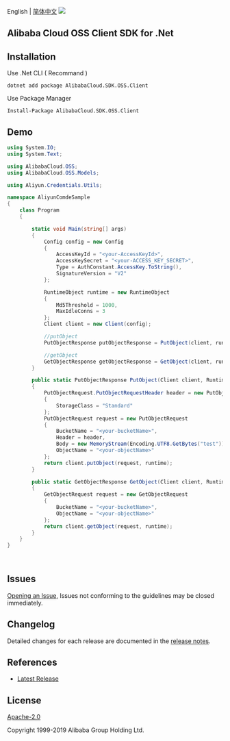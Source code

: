 English | [简体中文](README-CN.md)
![](https://aliyunsdk-pages.alicdn.com/icons/AlibabaCloud.svg)

## Alibaba Cloud OSS Client SDK for .Net

## Installation

Use .Net CLI ( Recommand )

    dotnet add package AlibabaCloud.SDK.OSS.Client

Use Package Manager

    Install-Package AlibabaCloud.SDK.OSS.Client

## Demo
```csharp
using System.IO;
using System.Text;

using AlibabaCloud.OSS;
using AlibabaCloud.OSS.Models;

using Aliyun.Credentials.Utils;

namespace AliyunComdeSample
{
    class Program
    {

        static void Main(string[] args)
        {
            Config config = new Config
            {
                AccessKeyId = "<your-AccessKeyId>",
                AccessKeySecret = "<your-ACCESS_KEY_SECRET>",
                Type = AuthConstant.AccessKey.ToString(),
                SignatureVersion = "V2"
            };

            RuntimeObject runtime = new RuntimeObject
            {
                Md5Threshold = 1000,
                MaxIdleConns = 3
            };
            Client client = new Client(config);

            //putObject
            PutObjectResponse putObjectResponse = PutObject(client, runtime);

            //getObject
            GetObjectResponse getObjectResponse = GetObject(client, runtime);
        }

        public static PutObjectResponse PutObject(Client client, RuntimeObject runtime)
        {
            PutObjectRequest.PutObjectRequestHeader header = new PutObjectRequest.PutObjectRequestHeader
            {
                StorageClass = "Standard"
            };
            PutObjectRequest request = new PutObjectRequest
            {
                BucketName = "<your-bucketName>",
                Header = header,
                Body = new MemoryStream(Encoding.UTF8.GetBytes("test")),
                ObjectName = "<your-objectName>"
            };
            return client.putObject(request, runtime);
        }

        public static GetObjectResponse GetObject(Client client, RuntimeObject runtime)
        {
            GetObjectRequest request = new GetObjectRequest
            {
                BucketName = "<your-bucketName>",
                ObjectName = "<your-objectName>"
            };
            return client.getObject(request, runtime);
        }
    }
}

        
```

## Issues
[Opening an Issue](https://github.com/aliyun/alibabacloud-oss-sdk/issues/new), Issues not conforming to the guidelines may be closed immediately.

## Changelog
Detailed changes for each release are documented in the [release notes](./ChangeLog.md).

## References
* [Latest Release](https://github.com/aliyun/alibabacloud-oss-sdk/tree/master/langs/csharp)

## License
[Apache-2.0](http://www.apache.org/licenses/LICENSE-2.0)

Copyright 1999-2019 Alibaba Group Holding Ltd.